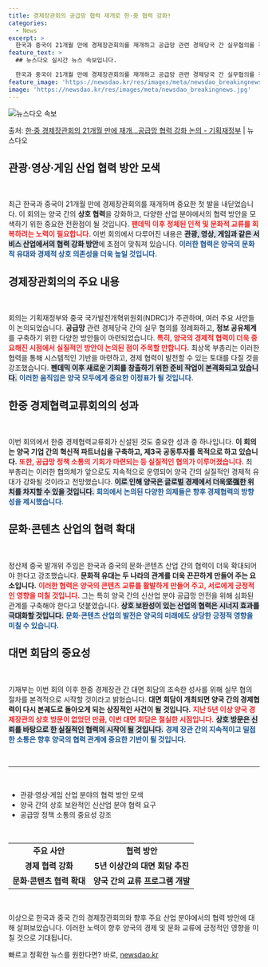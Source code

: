 ```yaml
---
title: 경제장관회의 공급망 협력 재개로 한·중 협력 강화!
categories:
  - News
excerpt: >
  한국과 중국이 21개월 만에 경제장관회의를 재개하고 공급망 관련 경제당국 간 실무협의를 정례화체계화하고, 정…
feature_text: >
  ## 뉴스다오 실시간 뉴스 속보입니다.

  한국과 중국이 21개월 만에 경제장관회의를 재개하고 공급망 관련 경제당국 간 실무협의를 정례화체계화하고, 정…
feature_image: 'https://newsdao.kr/res/images/meta/newsdao_breakingnews.jpg'
image: 'https://newsdao.kr/res/images/meta/newsdao_breakingnews.jpg'
---
```


![뉴스다오 속보](https://newsdao.kr/res/images/meta/newsdao_breakingnews.jpg)

<p>출처: <a href="https://newsdao.kr/3832" rel="dofollow">한·중 경제장관회의  21개월 만에 재개…공급망 협력 강화 논의 - 기획재정부</a> | 뉴스다오</p>

<h2 data-ke-size="size26">관광·영상·게임 산업 협력 방안 모색</h2>

<p data-ke-size="size16">&nbsp;</p>

최근 한국과 중국이 21개월 만에 경제장관회의를 재개하며 중요한 첫 발을 내딛었습니다. 이 회의는 양국 간의 <b>상호 협력</b>을 강화하고, 다양한 산업 분야에서의 협력 방안을 모색하기 위한 중요한 전환점이 될 것입니다. <b><span style="color: #ee2323;">팬데믹 이후 정체된 인적 및 문화적 교류를 회복하려는 노력이 필요합니다.</span></b> 이번 회의에서 다루어진 내용은 <b><span style="background-color: #21538527;">관광, 영상, 게임과 같은 서비스 산업에서의 협력 강화 방안</span></b>에 초점이 맞춰져 있습니다. <b><span style="color: #1a5490;">이러한 협력은 양국의 문화적 유대와 경제적 상호 의존성을 더욱 높일 것입니다.</span></b>

<h2 data-ke-size="size26">경제장관회의의 주요 내용</h2>

<p data-ke-size="size16">&nbsp;</p>

회의는 기획재정부와 중국 국가발전개혁위원회(NDRC)가 주관하며, 여러 주요 사안들이 논의되었습니다. <b>공급망</b> 관련 경제당국 간의 실무 협의를 정례화하고, <b>정보 공유체계</b>를 구축하기 위한 다양한 방안들이 마련되었습니다. <b><span style="color: #ee2323;">특히, 양국의 경제적 협력이 더욱 중요해진 시점에서 실질적인 방안이 논의된 점이 주목할 만합니다.</span></b> 최상목 부총리는 이러한 협력을 통해 시스템적인 기반을 마련하고, 경제 협력이 발전할 수 있는 토대를 다질 것을 강조했습니다. <b><span style="background-color: #21538527;">펜데믹 이후 새로운 기회를 창출하기 위한 준비 작업이 본격화되고 있습니다.</span></b> <b><span style="color: #1a5490;">이러한 움직임은 양국 모두에게 중요한 이정표가 될 것입니다.</span></b>

<h2 data-ke-size="size26">한중 경제협력교류회의의 성과</h2>

<p data-ke-size="size16">&nbsp;</p>

이번 회의에서 한중 경제협력교류회가 신설된 것도 중요한 성과 중 하나입니다. <b>이 회의는 양국 기업 간의 혁신적 파트너십을 구축하고, 제3국 공동투자를 목적으로 하고 있습니다.</b> <b><span style="color: #ee2323;">또한, 공급망 정책 소통의 기회가 마련되는 등 실질적인 협의가 이루어졌습니다.</span></b> 최 부총리는 이러한 협의체가 앞으로도 지속적으로 운영되어 양국 간의 실질적인 경제적 유대가 강화될 것이라고 전망했습니다. <b><span style="background-color: #21538527;">이로 인해 양국은 글로벌 경제에서 더욱坚强한 위치를 차지할 수 있을 것입니다.</span></b> <b><span style="color: #1a5490;">회의에서 논의된 다양한 의제들은 향후 경제협력의 방향성을 제시했습니다.</span></b>

<h2 data-ke-size="size26">문화·콘텐츠 산업의 협력 확대</h2>

<p data-ke-size="size16">&nbsp;</p>

정산제 중국 발개위 주임은 한국과 중국의 문화·콘텐츠 산업 간의 협력이 더욱 확대되어야 한다고 강조했습니다. <b>문화적 유대는 두 나라의 관계를 더욱 끈끈하게 만들어 주는 요소입니다.</b> <b><span style="color: #ee2323;">이러한 협력은 양국의 콘텐츠 교류를 활발하게 만들어 주고, 서로에게 긍정적인 영향을 미칠 것입니다.</span></b> 그는 특히 양국 간의 신산업 분야 공급망 안전을 위해 심화된 관계를 구축해야 한다고 덧붙였습니다. <b><span style="background-color: #21538527;">상호 보완성이 있는 산업의 협력은 시너지 효과를 극대화할 것입니다.</span></b> <b><span style="color: #1a5490;">문화·콘텐츠 산업의 발전은 양국의 미래에도 상당한 긍정적 영향을 미칠 수 있습니다.</span></b>

<h2 data-ke-size="size26">대면 회담의 중요성</h2>

<p data-ke-size="size16">&nbsp;</p>

기재부는 이번 회의 이후 한중 경제장관 간 대면 회담의 조속한 성사를 위해 실무 협의 절차를 본격적으로 시작할 것이라고 밝혔습니다. <b>대면 회담이 개최되면 양국 간의 경제협력이 다시 본궤도로 돌아오게 되는 상징적인 사건이 될 것입니다.</b> <b><span style="color: #ee2323;">지난 5년 이상 양국 경제장관의 상호 방문이 없었던 만큼, 이번 대면 회담은 절실한 시점입니다.</span></b> <b><span style="background-color: #21538527;">상호 방문은 신뢰를 바탕으로 한 실질적인 협력의 시작이 될 것입니다.</span></b> <b><span style="color: #1a5490;">경제 장관 간의 지속적이고 밀접한 소통은 향후 양국의 협력 관계에 중요한 기반이 될 것입니다.</span></b>

<p data-ke-size="size16">&nbsp;</p>

<hr />

<p data-ke-size="size16">&nbsp;</p>

<ul>
    <li>관광·영상·게임 산업 분야의 협력 방안 모색</li>
    <li>양국 간의 상호 보완적인 신산업 분야 협력 요구</li>
    <li>공급망 정책 소통의 중요성 강조</li>
</ul>

<p data-ke-size="size16">&nbsp;</p>

<table style="width: 100%; border-collapse: collapse;">
    <tr>
        <td style="text-align: center; height: 17px;"><b>주요 사안</b></td>
        <td style="text-align: center; height: 17px;"><b>협력 방안</b></td>
    </tr>
    <tr>
        <td style="text-align: center; height: 17px;"><b>경제 협력 강화</b></td>
        <td style="text-align: center; height: 17px;"><b>5년 이상간의 대면 회담 추진</b></td>
    </tr>
    <tr>
        <td style="text-align: center; height: 17px;"><b>문화·콘텐츠 협력 확대</b></td>
        <td style="text-align: center; height: 17px;"><b>양국 간의 교류 프로그램 개발</b></td>
    </tr>
</table>

<p data-ke-size="size16">&nbsp;</p>

이상으로 한국과 중국 간의 경제장관회의와 향후 주요 산업 분야에서의 협력 방안에 대해 살펴보았습니다. 이러한 노력이 향후 양국의 경제 및 문화 교류에 긍정적인 영향을 미칠 것으로 기대됩니다. 

빠르고 정확한 뉴스를 원한다면? 바로, <a href="https://newsdao.kr" rel="dofollow">newsdao.kr</a>


